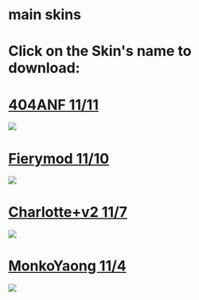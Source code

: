 # main skins

# Click on the Skin's name to download:

# [404ANF 11/11](https://puu.sh/C04ZE/0959960151.osk)
![](https://osu.ppy.sh/ss/12125131)

# [Fierymod 11/10](https://puu.sh/BZy4E/339b4d873d.osk)
![](https://osu.ppy.sh/ss/12117428)

# [Charlotte+v2 11/7](https://puu.sh/BY8px/e0f11019ab.osk)
![](https://i.imgur.com/FShrCmr.jpg)

# [MonkoYaong 11/4](http://www.mediafire.com/file/owkpu3vsnl9zm4h/MonkoYaong.osk/file)
![](https://i.imgur.com/PR7UjdC.jpg)


